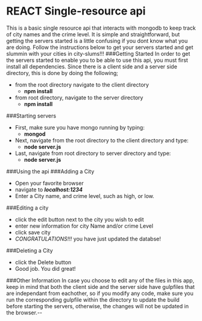 # REACT Single-resource api
This is a basic single resource api that interacts with mongodb to keep track of
city names and the crime level. It is simple and straightforward, but getting
the servers started is a little confusing if you dont know what you are doing.
Follow the instructions below to get your servers started and get slummin with
your cities in city-slums!!!
###Getting Started
In order to get the servers started to enable you to be able to use this api,
you must first install all dependencies. Since there is a client side and a
server side directory, this is done by doing the following;
- from the root directory navigate to the client directory
  - **npm install**
- from root directory, navigate to the server directory
  - **npm install**

###Starting servers
- First, make sure you have mongo running by typing:
  - **mongod**
- Next, navigate from the root directory to the client directory and type:
  - **node server.js**
- Last, navigate from root directory to server directory and type:
  - **node server.js**

###Using the api
###Adding a City
- Open your favorite browser
- navigate to **_localhost:1234_**
- Enter a City name, and crime level, such as high, or low.

###Editing a city
- click the edit button next to the city you wish to edit
- enter new information for city Name and/or crime Level
- click save city
- _CONGRATULATIONS!!!_ you have just updated the databse!

###Deleting a City
- click the Delete button
- Good job. You did great!

###Other Information
In case you choose to edit any of the files in this app, keep in mind that both
the client side and the server side have gulpfiles that are independant from
eachother, so if you modify any code, make sure you run the corresponding
gulpfile within the directory to update the build before starting the servers,
otherwise, the changes will not be updated in the browser.--
